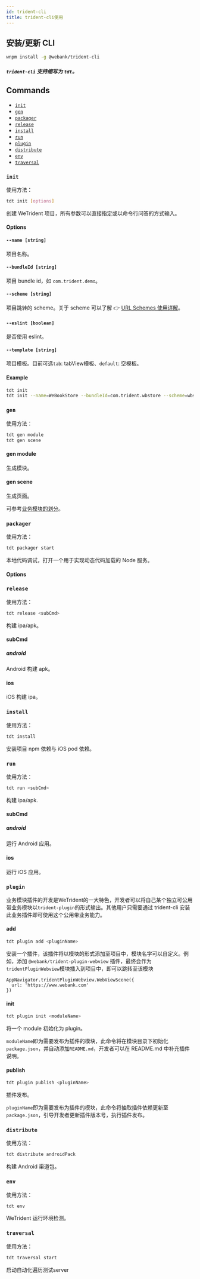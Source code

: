 ```yaml
---
id: trident-cli
title: trident-cli使用
---
```


## 安装/更新 CLI

```sh
wnpm install -g @webank/trident-cli
```
##### `trident-cli` 支持缩写为 `tdt`。

## Commands

- [`init`](#init)
- [`gen`](#gen)
- [`packager`](#packager)
- [`release`](#release)
- [`install`](#install)
- [`run`](#run)
- [`plugin`](#plugin)
- [`distribute`](#distribute)
- [`env`](#env)
- [`traversal`](#traversal)


### `init`

使用方法：

```sh
tdt init [options]
```

创建 WeTrident 项目，所有参数可以直接指定或以命令行问答的方式输入。

#### Options

#### `--name [string]`

项目名称。

#### `--bundleId [string]`

项目 bundle id，如 `com.trident.demo`。

#### `--scheme [string]`

项目跳转的 scheme。关于 scheme 可以了解 👉 [URL Schemes 使用详解](https://sspai.com/post/31500)。

#### `--eslint [boolean]`

是否使用 eslint。

#### `--template [string]`

项目模板。目前可选`tab`: tabView模板、`default`: 空模板。

#### Example

```sh
tdt init
tdt init --name=WeBookStore --bundleId=com.trident.wbstore --scheme=wbstore --template=tab

```

### `gen`

使用方法：

```sh
tdt gen module
tdt gen scene
```

#### gen module

生成模块。

#### gen scene

生成页面。

可参考[业务模块的划分](./getting-started/#业务模块的划分)。

### `packager`

使用方法：

```sh
tdt packager start
```

本地代码调试，打开一个用于实现动态代码加载的 Node 服务。

#### Options

### `release`

使用方法：

```sh
tdt release <subCmd>
```

构建 ipa/apk。

#### subCmd

##### android

Android 构建 apk。

#### ios

iOS 构建 ipa。

### `install`

使用方法：

```sh
tdt install
```

安装项目 npm 依赖与 iOS pod 依赖。


### `run`

使用方法：

```sh
tdt run <subCmd>
```

构建 ipa/apk.

#### subCmd

##### android

运行 Android 应用。

#### ios

运行 iOS 应用。

### `plugin`

业务模块插件的开发是WeTrident的一大特色，开发者可以将自己某个独立可公用带业务模块以`trident-plugin`的形式输出。其他用户只需要通过 trident-cli 安装此业务插件即可使用这个公用带业务能力。

#### add

```sh
tdt plugin add <pluginName>
```

安装一个插件，该插件将以模块的形式添加至项目中，模块名字可以自定义。例如，添加 `@webank/trident-plugin-webview` 插件，最终会作为`tridentPluginWebview`模块插入到项目中，即可以跳转至该模块

```
AppNavigator.tridentPluginWebview.WebViewScene({
  url: 'https://www.webank.com'
})
```

#### init

```sh
tdt plugin init <moduleName>
```

将一个 module 初始化为 plugin。

`moduleName`即为需要发布为插件的模块，此命令将在模块目录下初始化`package.json`，并自动添加`README.md`，开发者可以在 README.md 中补充插件说明。

#### publish

```sh
tdt plugin publish <pluginName>
```

插件发布。

`pluginName`即为需要发布为插件的模块，此命令将抽取插件依赖更新至`package.json`，引导开发者更新插件版本号，执行插件发布。

### `distribute`

使用方法：

```sh
tdt distribute androidPack
```

构建 Android 渠道包。

### `env`

使用方法：

```sh
tdt env
```

WeTrident 运行环境检测。

### `traversal`

使用方法：

```sh
tdt traversal start
```

启动自动化遍历测试server
